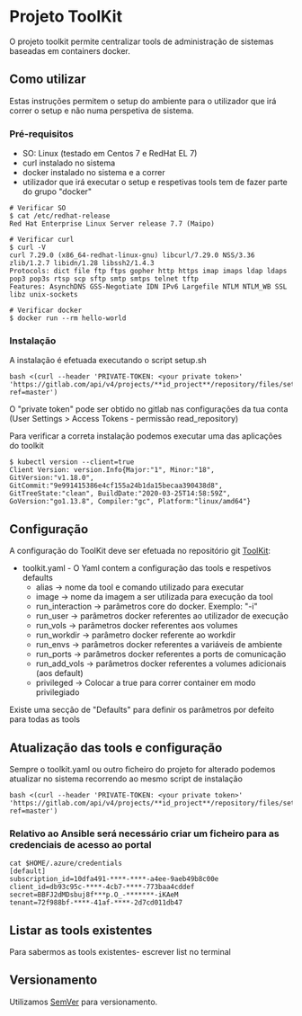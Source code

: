 # Projeto ToolKit

O projeto toolkit permite centralizar tools de administração de sistemas baseadas em containers docker. 

## Como utilizar

Estas instruções permitem o setup do ambiente para o utilizador que irá correr o setup e não numa perspetiva de sistema.

### Pré-requisitos

- SO: Linux (testado em Centos 7 e RedHat EL 7)
- curl instalado no sistema
- docker instalado no sistema e a correr
- utilizador que irá executar o setup e respetivas tools tem de fazer parte do grupo "docker"

```
# Verificar SO
$ cat /etc/redhat-release 
Red Hat Enterprise Linux Server release 7.7 (Maipo)

# Verificar curl
$ curl -V
curl 7.29.0 (x86_64-redhat-linux-gnu) libcurl/7.29.0 NSS/3.36 zlib/1.2.7 libidn/1.28 libssh2/1.4.3
Protocols: dict file ftp ftps gopher http https imap imaps ldap ldaps pop3 pop3s rtsp scp sftp smtp smtps telnet tftp
Features: AsynchDNS GSS-Negotiate IDN IPv6 Largefile NTLM NTLM_WB SSL libz unix-sockets

# Verificar docker
$ docker run --rm hello-world

```

### Instalação

A instalação é efetuada executando o script setup.sh 

```
bash <(curl --header 'PRIVATE-TOKEN: <your private token>' 'https://gitlab.com/api/v4/projects/**id_project**/repository/files/setup.sh/raw?ref=master')
```

O "private token" pode ser obtido no gitlab nas configurações da tua conta (User Settings > Access Tokens - permissão read_repository)

Para verificar a correta instalação podemos executar uma das aplicações do toolkit

```
$ kubectl version --client=true
Client Version: version.Info{Major:"1", Minor:"18", GitVersion:"v1.18.0", GitCommit:"9e991415386e4cf155a24b1da15becaa390438d8", GitTreeState:"clean", BuildDate:"2020-03-25T14:58:59Z", GoVersion:"go1.13.8", Compiler:"gc", Platform:"linux/amd64"}
```

## Configuração

A configuração do ToolKit deve ser efetuada no repositório git [ToolKit](https://gitlab.com/tmcmm/toolkit.git):

* toolkit.yaml - O Yaml contem a configuração das tools e respetivos defaults
    * alias -> nome da tool e comando utilizado para executar
    * image -> nome da imagem a ser utilizada para execução da tool
    * run_interaction -> parâmetros core do docker. Exemplo: "-i"
    * run_user -> parâmetros docker referentes ao utilizador de execução
    * run_vols -> parâmetros docker referentes aos volumes
    * run_workdir -> parâmetro docker referente ao workdir
    * run_envs -> parâmetros docker referentes a variáveis de ambiente
    * run_ports -> parâmetros docker referentes a ports de comunicação
    * run_add_vols -> parâmetros docker referentes a volumes adicionais (aos default)
    * privileged -> Colocar a true para correr container em modo privilegiado

Existe uma secção de "Defaults" para definir os parâmetros por defeito para todas as tools

## Atualização das tools e configuração

Sempre o toolkit.yaml ou outro ficheiro do projeto for alterado podemos atualizar no sistema recorrendo ao mesmo script de instalação

```
bash <(curl --header 'PRIVATE-TOKEN: <your private token>' 'https://gitlab.com/api/v4/projects/**id_project**/repository/files/setup.sh/raw?ref=master')
``` 

### Relativo ao Ansible será necessário criar um ficheiro para as credenciais de acesso ao portal
```
cat $HOME/.azure/credentials
[default]
subscription_id=10dfa491-****-****-a4ee-9aeb49b8c00e
client_id=db93c95c-****-4cb7-****-773baa4cddef
secret=BBFJ2dMDsbuj8f***p.O_-*******-iKAeM
tenant=72f988bf-****-41af-****-2d7cd011db47
```

## Listar as tools existentes

Para sabermos as tools existentes- escrever list no terminal 

## Versionamento

Utilizamos [SemVer](http://semver.org/) para versionamento.
